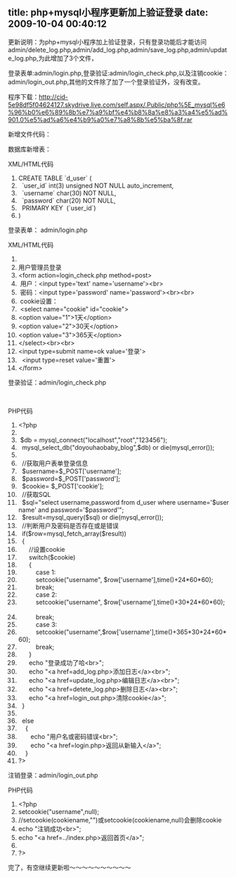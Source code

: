 title: php+mysql小程序更新加上验证登录
date: 2009-10-04 00:40:12
---

<p>更新说明：为php+mysql小程序加上验证登录，只有登录功能后才能访问admin/delete_log.php,admin/add_log.php,admin/save_log.php,admin/update_log.php,为此增加了3个文件，</p>
<p>登录表单:admin/login.php,登录验证:admin/login_check.php,以及注销cookie：admin/login_out.php,其他的文件除了加了一个登录验证外，没有改变。</p>
<p>程序下载：<a href="http://cid-5e98df5f04624127.skydrive.live.com/self.aspx/.Public/php%5E_mysql%e6%96%b0%e6%89%8b%e7%a9%bf%e4%b8%8a%e8%a3%a4%e5%ad%901.0%e5%ad%a6%e4%b9%a0%e7%a8%8b%e5%ba%8f.rar">http://cid-5e98df5f04624127.skydrive.live.com/self.aspx/.Public/php%5E_mysql%e6%96%b0%e6%89%8b%e7%a9%bf%e4%b8%8a%e8%a3%a4%e5%ad%901.0%e5%ad%a6%e4%b9%a0%e7%a8%8b%e5%ba%8f.rar</a></p>
<p>新增文件代码：</p>
<p>数据库新增表：</p>
<div class="codeText">
<div class="codeHead">XML/HTML代码</div>
<ol class="dp-xml">
    <li class="alt"><span><span>CREATE&nbsp;TABLE&nbsp;`d_user`&nbsp;( &nbsp;&nbsp;</span></span></li>
    <li><span>&nbsp;&nbsp;`user_id`&nbsp;int(3)&nbsp;unsigned&nbsp;NOT&nbsp;NULL&nbsp;auto_increment, &nbsp;&nbsp;</span></li>
    <li class="alt"><span>&nbsp;&nbsp;`username`&nbsp;char(30)&nbsp;NOT&nbsp;NULL, &nbsp;&nbsp;</span></li>
    <li><span>&nbsp;&nbsp;`password`&nbsp;char(20)&nbsp;NOT&nbsp;NULL, &nbsp;&nbsp;</span></li>
    <li class="alt"><span>&nbsp;&nbsp;PRIMARY&nbsp;KEY&nbsp;&nbsp;(`user_id`) &nbsp;&nbsp;</span></li>
    <li><span>)&nbsp;&nbsp;&nbsp;</span></li>
</ol>
</div>
<p>登录表单： admin/login.php</p>
<div class="codeText">
<div class="codeHead">XML/HTML代码</div>
<ol class="dp-xml">
    <li class="alt"><span><span>&nbsp;&nbsp;</span></span></li>
    <li><span>用户管理员登录 &nbsp;&nbsp;</span></li>
    <li class="alt"><span class="tag">&lt;</span><span class="tag-name">form</span><span>&nbsp;</span><span class="attribute">action</span><span>=</span><span class="attribute-value">login_check</span><span>.php&nbsp;</span><span class="attribute">method</span><span>=</span><span class="attribute-value">post</span><span class="tag">&gt;</span><span>&nbsp;&nbsp;</span></li>
    <li><span>&nbsp;用户：</span><span class="tag">&lt;</span><span class="tag-name">input</span><span>&nbsp;</span><span class="attribute">type</span><span>=</span><span class="attribute-value">'text'</span><span>&nbsp;</span><span class="attribute">name</span><span>=</span><span class="attribute-value">'username'</span><span class="tag">&gt;</span><span class="tag">&lt;</span><span class="tag-name">br</span><span class="tag">&gt;</span><span>&nbsp;&nbsp;</span></li>
    <li class="alt"><span>&nbsp;密码：</span><span class="tag">&lt;</span><span class="tag-name">input</span><span>&nbsp;</span><span class="attribute">type</span><span>=</span><span class="attribute-value">'password'</span><span>&nbsp;</span><span class="attribute">name</span><span>=</span><span class="attribute-value">'password'</span><span class="tag">&gt;</span><span class="tag">&lt;</span><span class="tag-name">br</span><span class="tag">&gt;</span><span class="tag">&lt;</span><span class="tag-name">br</span><span class="tag">&gt;</span><span>&nbsp;&nbsp;</span></li>
    <li><span>&nbsp;cookie设置： &nbsp;&nbsp;</span></li>
    <li class="alt"><span>&nbsp;</span><span class="tag">&lt;</span><span class="tag-name">select</span><span>&nbsp;</span><span class="attribute">name</span><span>=</span><span class="attribute-value">&quot;cookie&quot;</span><span>&nbsp;</span><span class="attribute">id</span><span>=</span><span class="attribute-value">&quot;cookie&quot;</span><span class="tag">&gt;</span><span>&nbsp; &nbsp;&nbsp;</span></li>
    <li><span class="tag">&lt;</span><span class="tag-name">option</span><span>&nbsp;</span><span class="attribute">value</span><span>=</span><span class="attribute-value">&quot;1&quot;</span><span class="tag">&gt;</span><span>1天</span><span class="tag">&lt;/</span><span class="tag-name">option</span><span class="tag">&gt;</span><span>&nbsp; &nbsp;&nbsp;</span></li>
    <li class="alt"><span class="tag">&lt;</span><span class="tag-name">option</span><span>&nbsp;</span><span class="attribute">value</span><span>=</span><span class="attribute-value">&quot;2&quot;</span><span class="tag">&gt;</span><span>30天</span><span class="tag">&lt;/</span><span class="tag-name">option</span><span class="tag">&gt;</span><span>&nbsp; &nbsp;&nbsp;</span></li>
    <li><span class="tag">&lt;</span><span class="tag-name">option</span><span>&nbsp;</span><span class="attribute">value</span><span>=</span><span class="attribute-value">&quot;3&quot;</span><span class="tag">&gt;</span><span>365天</span><span class="tag">&lt;/</span><span class="tag-name">option</span><span class="tag">&gt;</span><span>&nbsp;&nbsp;</span></li>
    <li class="alt"><span class="tag">&lt;/</span><span class="tag-name">select</span><span class="tag">&gt;</span><span class="tag">&lt;</span><span class="tag-name">br</span><span class="tag">&gt;</span><span class="tag">&lt;</span><span class="tag-name">br</span><span class="tag">&gt;</span><span>&nbsp;&nbsp;</span></li>
    <li><span class="tag">&lt;</span><span class="tag-name">input</span><span>&nbsp;</span><span class="attribute">type</span><span>=</span><span class="attribute-value">submit</span><span>&nbsp;</span><span class="attribute">name</span><span>=</span><span class="attribute-value">ok</span><span>&nbsp;</span><span class="attribute">value</span><span>=</span><span class="attribute-value">'登录'</span><span class="tag">&gt;</span><span>&nbsp;&nbsp;</span></li>
    <li class="alt"><span>&nbsp;&nbsp;</span><span class="tag">&lt;</span><span class="tag-name">input</span><span>&nbsp;</span><span class="attribute">type</span><span>=</span><span class="attribute-value">reset</span><span>&nbsp;</span><span class="attribute">value</span><span>=</span><span class="attribute-value">'重置'</span><span class="tag">&gt;</span><span>&nbsp;&nbsp;</span></li>
    <li><span class="tag">&lt;/</span><span class="tag-name">form</span><span class="tag">&gt;</span><span>&nbsp;&nbsp;</span></li>
</ol>
</div>
<p>登录验证：admin/login_check.php</p>
<p>&nbsp;</p>
<p>
<div class="codeText">
<div class="codeHead">PHP代码</div>
<ol class="dp-c">
    <li class="alt"><span><span>&lt;?php &nbsp;&nbsp;</span></span></li>
    <li><span>&nbsp;&nbsp;</span></li>
    <li class="alt"><span>&nbsp;</span><span class="vars">$db</span><span>&nbsp;=&nbsp;mysql_connect(</span><span class="string">&quot;localhost&quot;</span><span>,</span><span class="string">&quot;root&quot;</span><span>,</span><span class="string">&quot;123456&quot;</span><span>); &nbsp;&nbsp;</span></li>
    <li><span>&nbsp;&nbsp;mysql_select_db(</span><span class="string">&quot;doyouhaobaby_blog&quot;</span><span>,</span><span class="vars">$db</span><span>)&nbsp;</span><span class="keyword">or</span><span>&nbsp;</span><span class="keyword">die</span><span>(mysql_error()); &nbsp;&nbsp;</span></li>
    <li class="alt"><span>&nbsp;&nbsp;</span></li>
    <li><span>&nbsp;&nbsp;</span><span class="comment">//获取用户表单登录信息 </span><span>&nbsp;&nbsp;</span></li>
    <li class="alt"><span>&nbsp;&nbsp;</span><span class="vars">$username</span><span>=</span><span class="vars">$_POST</span><span>[</span><span class="string">'username'</span><span>]; &nbsp;&nbsp;</span></li>
    <li><span>&nbsp;&nbsp;</span><span class="vars">$password</span><span>=</span><span class="vars">$_POST</span><span>[</span><span class="string">'password'</span><span>]; &nbsp;&nbsp;</span></li>
    <li class="alt"><span>&nbsp;&nbsp;</span><span class="vars">$cookie</span><span>=&nbsp;</span><span class="vars">$_POST</span><span>[</span><span class="string">'cookie'</span><span>];&nbsp; &nbsp;&nbsp;</span></li>
    <li><span>&nbsp;&nbsp;</span><span class="comment">//获取SQL </span><span>&nbsp;&nbsp;</span></li>
    <li class="alt"><span>&nbsp;&nbsp;</span><span class="vars">$sql</span><span>=</span><span class="string">&quot;select&nbsp;username,password&nbsp;from&nbsp;d_user&nbsp;where&nbsp;username='$username'&nbsp;and&nbsp;password='$password'&quot;</span><span>; &nbsp;&nbsp;</span></li>
    <li><span>&nbsp;&nbsp;</span><span class="vars">$result</span><span>=mysql_query(</span><span class="vars">$sql</span><span>)&nbsp;</span><span class="keyword">or</span><span>&nbsp;</span><span class="keyword">die</span><span>(mysql_error()); &nbsp;&nbsp;</span></li>
    <li class="alt"><span>&nbsp;&nbsp;</span><span class="comment">//判断用户及密码是否存在或是错误 </span><span>&nbsp;&nbsp;</span></li>
    <li><span>&nbsp;&nbsp;</span><span class="keyword">if</span><span>(</span><span class="vars">$row</span><span>=mysql_fetch_array(</span><span class="vars">$result</span><span>)) &nbsp;&nbsp;</span></li>
    <li class="alt"><span>&nbsp;&nbsp;{ &nbsp;&nbsp;</span></li>
    <li><span>&nbsp;&nbsp;&nbsp;&nbsp;&nbsp;&nbsp;</span><span class="comment">//设置cookie </span><span>&nbsp;&nbsp;</span></li>
    <li class="alt"><span>&nbsp;&nbsp;&nbsp;&nbsp;&nbsp;&nbsp;</span><span class="keyword">switch</span><span>(</span><span class="vars">$cookie</span><span>) &nbsp;&nbsp;</span></li>
    <li><span>&nbsp;&nbsp;&nbsp;&nbsp;&nbsp;&nbsp;{ &nbsp;&nbsp;</span></li>
    <li class="alt"><span>&nbsp;&nbsp;&nbsp;&nbsp;&nbsp;&nbsp;&nbsp;&nbsp;&nbsp;&nbsp;</span><span class="keyword">case</span><span>&nbsp;1: &nbsp;&nbsp;</span></li>
    <li><span>&nbsp;&nbsp;&nbsp;&nbsp;&nbsp;&nbsp;&nbsp;&nbsp;&nbsp;&nbsp;setcookie(</span><span class="string">&quot;username&quot;</span><span>,&nbsp;</span><span class="vars">$row</span><span>[</span><span class="string">'username'</span><span>],time()+24*60*60); &nbsp;&nbsp;</span></li>
    <li class="alt"><span>&nbsp;&nbsp;&nbsp;&nbsp;&nbsp;&nbsp;&nbsp;&nbsp;&nbsp;&nbsp;</span><span class="keyword">break</span><span>; &nbsp;&nbsp;</span></li>
    <li><span>&nbsp;&nbsp;&nbsp;&nbsp;&nbsp;&nbsp;&nbsp;&nbsp;&nbsp;&nbsp;</span><span class="keyword">case</span><span>&nbsp;2: &nbsp;&nbsp;</span></li>
    <li class="alt"><span>&nbsp;&nbsp;&nbsp;&nbsp;&nbsp;&nbsp;&nbsp;&nbsp;&nbsp;&nbsp;setcookie(</span><span class="string">&quot;username&quot;</span><span>,&nbsp;</span><span class="vars">$row</span><span>[</span><span class="string">'username'</span><span>],time()+30*24*60*60); &nbsp;&nbsp;</span></li>
    <li><span>&nbsp;&nbsp;&nbsp;&nbsp;&nbsp;&nbsp;&nbsp;&nbsp;&nbsp;&nbsp;</span><span class="keyword">break</span><span>; &nbsp;&nbsp;</span></li>
    <li class="alt"><span>&nbsp;&nbsp;&nbsp;&nbsp;&nbsp;&nbsp;&nbsp;&nbsp;&nbsp;&nbsp;</span><span class="keyword">case</span><span>&nbsp;3: &nbsp;&nbsp;</span></li>
    <li><span>&nbsp;&nbsp;&nbsp;&nbsp;&nbsp;&nbsp;&nbsp;&nbsp;&nbsp;&nbsp;setcookie(</span><span class="string">&quot;username&quot;</span><span>,</span><span class="vars">$row</span><span>[</span><span class="string">'username'</span><span>],time()+365*30*24*60*60); &nbsp;&nbsp;</span></li>
    <li class="alt"><span>&nbsp;&nbsp;&nbsp;&nbsp;&nbsp;&nbsp;&nbsp;&nbsp;&nbsp;&nbsp;</span><span class="keyword">break</span><span>; &nbsp;&nbsp;</span></li>
    <li><span>&nbsp;&nbsp;&nbsp;&nbsp;&nbsp;&nbsp;} &nbsp;&nbsp;</span></li>
    <li class="alt"><span>&nbsp;&nbsp;&nbsp;&nbsp;&nbsp;&nbsp;</span><span class="func">echo</span><span>&nbsp;</span><span class="string">&quot;登录成功了哈&lt;br&gt;&quot;</span><span>; &nbsp;&nbsp;</span></li>
    <li><span>&nbsp;&nbsp;&nbsp;&nbsp;&nbsp;&nbsp;</span><span class="func">echo</span><span>&nbsp;</span><span class="string">&quot;&lt;a&nbsp;href=add_log.php&gt;添加日志&lt;/a&gt;&lt;br&gt;&quot;</span><span>; &nbsp;&nbsp;</span></li>
    <li class="alt"><span>&nbsp;&nbsp;&nbsp;&nbsp;&nbsp;&nbsp;</span><span class="func">echo</span><span>&nbsp;</span><span class="string">&quot;&lt;a&nbsp;href=update_log.php&gt;编辑日志&lt;/a&gt;&lt;br&gt;&quot;</span><span>; &nbsp;&nbsp;</span></li>
    <li><span>&nbsp;&nbsp;&nbsp;&nbsp;&nbsp;&nbsp;</span><span class="func">echo</span><span>&nbsp;</span><span class="string">&quot;&lt;a&nbsp;href=detete_log.php&gt;删除日志&lt;/a&gt;&lt;br&gt;&quot;</span><span>; &nbsp;&nbsp;</span></li>
    <li class="alt"><span>&nbsp;&nbsp;&nbsp;&nbsp;&nbsp;&nbsp;</span><span class="func">echo</span><span>&nbsp;</span><span class="string">&quot;&lt;a&nbsp;href=login_out.php&gt;清除cookie&lt;/a&gt;&quot;</span><span>; &nbsp;&nbsp;</span></li>
    <li><span>&nbsp;&nbsp;} &nbsp;&nbsp;</span></li>
    <li class="alt"><span>&nbsp;&nbsp;</span></li>
    <li><span>&nbsp;&nbsp;</span><span class="keyword">else</span><span>&nbsp; &nbsp;&nbsp;</span></li>
    <li class="alt"><span>&nbsp;&nbsp;&nbsp;&nbsp;{ &nbsp;&nbsp;</span></li>
    <li><span>&nbsp;&nbsp;&nbsp;&nbsp;&nbsp;&nbsp;&nbsp;</span><span class="func">echo</span><span>&nbsp;</span><span class="string">&quot;用户名或密码错误&lt;br&gt;&quot;</span><span>; &nbsp;&nbsp;</span></li>
    <li class="alt"><span>&nbsp;&nbsp;&nbsp;&nbsp;&nbsp;&nbsp;&nbsp;</span><span class="func">echo</span><span>&nbsp;</span><span class="string">&quot;&lt;a&nbsp;href=login.php&gt;返回从新输入&lt;/a&gt;&quot;</span><span>; &nbsp;&nbsp;</span></li>
    <li><span>&nbsp;&nbsp;&nbsp;&nbsp;} &nbsp;&nbsp;</span></li>
    <li class="alt"><span>?&gt; &nbsp;&nbsp;</span></li>
</ol>
</div>
</p>
<p>注销登录：admin/login_out.php</p>
<div class="codeText">
<div class="codeHead">PHP代码</div>
<ol class="dp-c">
    <li class="alt"><span><span>&lt;?php&nbsp; &nbsp;&nbsp;</span></span></li>
    <li><span>setcookie(</span><span class="string">&quot;username&quot;</span><span>,null); &nbsp;&nbsp;</span></li>
    <li class="alt"><span class="comment">//setcookie(cookiename,&quot;&quot;)或setcookie(cookiename,null)会删除cookie </span><span>&nbsp;&nbsp;</span></li>
    <li><span class="func">echo</span><span>&nbsp;</span><span class="string">&quot;注销成功&lt;br&gt;&quot;</span><span>; &nbsp;&nbsp;</span></li>
    <li class="alt"><span class="func">echo</span><span>&nbsp;</span><span class="string">&quot;&lt;a&nbsp;href=../index.php&gt;返回首页&lt;/a&gt;&quot;</span><span>; &nbsp;&nbsp;</span></li>
    <li><span>&nbsp;&nbsp;</span></li>
    <li class="alt"><span>?&gt;&nbsp; &nbsp;&nbsp;</span></li>
</ol>
</div>
<p>完了，有空继续更新啦～～～～～～～～～～</p>